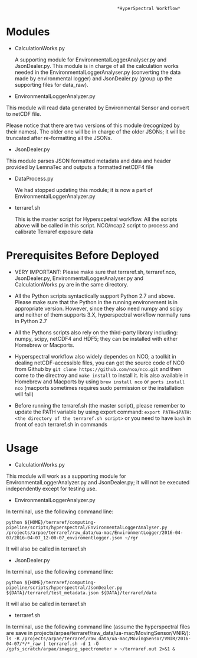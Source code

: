                                               *HyperSpectral Workflow*


# Modules 

* CalculationWorks.py

    A supporting module for EnvironmentalLoggerAnalyser.py and JsonDealer.py.
This module is in charge of all the calculation works needed in the
EnvironmentalLoggerAnalyser.py (converting the data made by environmental logger)
and JsonDealer.py (group up the supporting files for data_raw).

* EnvironmentalLoggerAnalyzer.py

 This module will read data generated by Environmental Sensor and convert to netCDF file.

 Please notice that there are two versions of this module (recognized by their names). The 
 older one will be in charge of the older JSONs; it will be truncated after re-formatting all
 the JSONs.

* JsonDealer.py

 This module parses JSON formatted metadata and data and header provided by LemnaTec and outputs a formatted netCDF4 file

* DataProcess.py

  We had stopped updating this module; it is now a part of EnvironmentalLoggerAnalyzer.py

* terraref.sh

  This is the master script for Hyperscpetral workflow. All the scripts above will be called in this script.
NCO/ncap2 script to process and calibrate Terraref exposure data


# Prerequisites Before Deployed

  * VERY IMPORTANT: Please make sure that terraref.sh, terraref.nco, JsonDealer.py, EnvironmentalLoggerAnalyser.py and CalculationWorks.py are in
the same directory. 

  * All the Python scripts syntactically support Python 2.7 and above. Please make sure that the Python in the running environement is
in appropriate version. However, since they also need numpy and scipy and neither of them supports 3.X, hyperspectral workflow normally runs in Python
2.7

  * All the Pythons scripts also rely on the third-party library including: numpy, scipy, netCDF4 and HDF5; they can be installed with either Homebrew
or Macports.

  * Hyperspectral workflow also widely dependes on NCO, a toolkit in dealing netCDF-accessible files, you can get the source code of NCO from Github by
`git clone https://github.com/nco/nco.git` and then come to the directroy and `make install` to install it. It is also available in Homebrew and
Macports by using `brew install nco` or `ports install nco` (macports sometimes requires sudo permission or the installation will fail)

  * Before running the terraref.sh (the master script), please remember to update the PATH variable by using export command:
`export PATH=$PATH:<the directory of the terraref.sh script>` or you need to have `bash` in front of each terraref.sh in commands

# Usage

* CalculationWorks.py

This module will work as a supporting module for EnvironmentalLoggerAnalyzer.py and JsonDealer.py; it will not be executed
independently except for testing use.

* EnvironmentalLoggerAnalyzer.py

In terminal, use the following command line:

`python ${HOME}/terraref/computing-pipeline/scripts/hyperspectral/EnvironmentalLoggerAnalyser.py /projects/arpae/terraref/raw_data/ua-mac/EnvironmentLogger/2016-04-07/2016-04-07_12-00-07_enviromentlogger.json ~/rgr`

It will also be called in terraref.sh

* JsonDealer.py

In terminal, use the following command line:

`python ${HOME}/terraref/computing-pipeline/scripts/hyperspectral/JsonDealer.py ${DATA}/terraref/test_metadata.json ${DATA}/terraref/data`

It will also be called in terraref.sh

* terraref.sh

In terminal, use the following command line (assume the hyperspectral files are save in projects/arpae/terraref/raw_data/ua-mac/MovingSensor/VNIR/):
`ls -R /projects/arpae/terraref/raw_data/ua-mac/MovingSensor/VNIR/2016-04-07/*/*_raw | terraref.sh -d 1 -O /gpfs_scratch/arpae/imaging_spectrometer > ~/terraref.out 2>&1 &`









